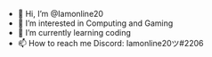 - 👋 Hi, I’m @Iamonline20
- 👀 I’m interested in Computing and Gaming
- 🌱 I’m currently learning coding
- 📫 How to reach me Discord: Iamonline20ツ#2206

<!---
Iamonline20/Iamonline20 is a ✨ special ✨ repository because its `README.md` (this file) appears on your GitHub profile.
You can click the Preview link to take a look at your changes.
--->
